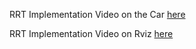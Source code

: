 RRT Implementation Video on the Car
[here](https://youtube.com/shorts/xim6aZ2mNow?feature=share)

RRT Implementation Video on Rviz
[here](https://youtu.be/Z8xgoHdSLwI)